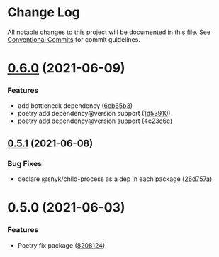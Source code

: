 # Change Log

All notable changes to this project will be documented in this file.
See [Conventional Commits](https://conventionalcommits.org) for commit guidelines.

# [0.6.0](https://github.com/snyk-tech-services/python-fix/compare/@snyk/fix-poetry@0.5.1...@snyk/fix-poetry@0.6.0) (2021-06-09)


### Features

* add bottleneck dependency ([6cb65b3](https://github.com/snyk-tech-services/python-fix/commit/6cb65b32abb90779845dbf29d707bf390151ae44))
* poetry add dependency@version support ([1d53910](https://github.com/snyk-tech-services/python-fix/commit/1d539105f138981b16aae02d1c25f660148e959a))
* poetry add dependency@version support ([4c23c6c](https://github.com/snyk-tech-services/python-fix/commit/4c23c6c0266629e222c66989468a467166c3c474))





## [0.5.1](https://github.com/snyk-tech-services/python-fix/compare/@snyk/fix-poetry@0.5.0...@snyk/fix-poetry@0.5.1) (2021-06-08)


### Bug Fixes

* declare @snyk/child-process as a dep in each package ([26d757a](https://github.com/snyk-tech-services/python-fix/commit/26d757a52b433b86ac38af67d135b9beb8326cf4))





# 0.5.0 (2021-06-03)


### Features

* Poetry fix package ([8208124](https://github.com/snyk-tech-services/python-fix/commit/820812414e8ec87d305ba0efabc0114db39a8c75))
